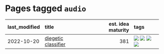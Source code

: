 # Pages tagged `audio`

|last_modified|title|est. idea maturity|tags
|:---|:---|---:|:---|
|2022-10-20|[diegetic classifier](../diegetic-classifier.md)|381|[![](https://img.shields.io/badge/tag-audio-3a9a4f)](../tags/audio.md) [![](https://img.shields.io/badge/tag-classification-d9f12f)](../tags/classification.md) [![](https://img.shields.io/badge/tag-experimental-4bcfd8)](../tags/experimental.md) [![](https://img.shields.io/badge/tag-text_to_sound-fe76cf)](../tags/text_to_sound.md)|